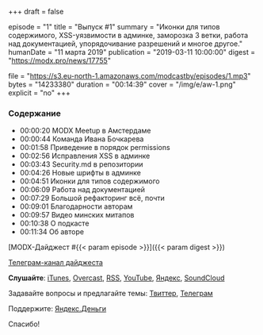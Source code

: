 +++
draft = false

episode = "1"
title = "Выпуск #1"
summary = "Иконки для типов содержимого, XSS-уязвимости в админке, заморозка 3 ветки, работа над документацией, упорядочивание разрешений и многое другое."
humanDate = "11 марта 2019"
publication = "2019-03-11 10:00:00"
digest = "https://modx.pro/news/17755"

file = "https://s3.eu-north-1.amazonaws.com/modcastby/episodes/1.mp3"
bytes = "14233380"
duration = "00:14:39"
cover = "/img/e/aw-1.png" 
explicit = "no"
+++

### Содержание
- 00:00:20 MODX Meetup в Амстердаме
- 00:00:44 Команда Ивана Бочкарева
- 00:01:58 Приведение в порядок permissions
- 00:02:56 Исправления XSS в админке
- 00:03:43 Security.md в репозитории
- 00:04:26 Новые шрифты в админке
- 00:04:51 Иконки для типов содержимого
- 00:06:09 Работа над документацией
- 00:07:29 Большой рефакторинг всё, почти
- 00:09:01 Благодарности авторам
- 00:09:57 Видео минских митапов
- 00:10:38 О подкасте
- 00:11:34 Об авторе

[MODX-Дайджест #{{< param episode >}}]({{< param digest >}})

[Телеграм-канал дайджеста](https://t.me/modxdigest)

**Слушайте**: [iTunes](https://itunes.apple.com/by/podcast/%D0%BC%D0%BE%D0%B4%D0%BA%D0%B0%D1%81%D1%82/id1456459618), [Overcast](https://overcast.fm/itunes1456459618), [RSS](https://modcast.by/episode/index.xml), [YouTube](https://www.youtube.com/watch?v=fI_Yie3-9Jk&list=PLVbo0tgRKXrSGg6dxJYTIHko5t7AOnG3E), [Яндекс](https://music.yandex.ru/album/7133163), [SoundCloud](https://soundcloud.com/modcastby)

Задавайте вопросы и предлагайте темы: [Твиттер](https://twitter.com/iklimchuk), [Телеграм](https://t.me/alroniks)

Поддержите: [Яндекс.Деньги](https://money.yandex.ru/to/41001878021446/1000)

Спасибо!
